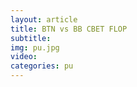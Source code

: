 ```yaml
---
layout: article
title: BTN vs BB CBET FLOP
subtitle: 
img: pu.jpg
video: 
categories: pu
---
```


<div class="body">
</div>
